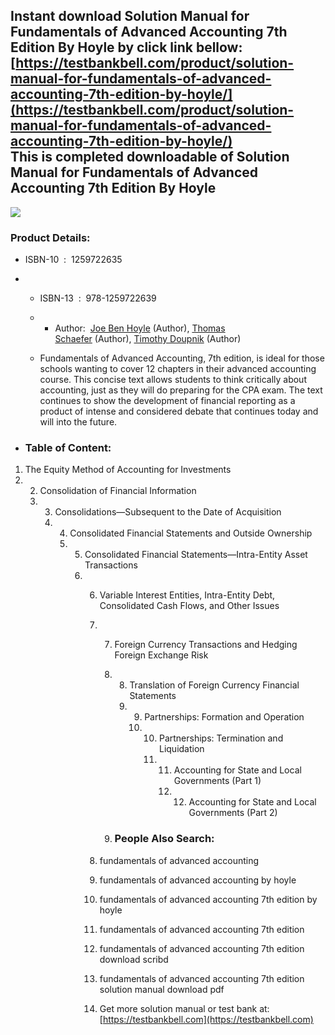 Instant download **Solution Manual for Fundamentals of Advanced Accounting 7th Edition By Hoyle** by click link bellow:  
[https://testbankbell.com/product/solution-manual-for-fundamentals-of-advanced-accounting-7th-edition-by-hoyle/](https://testbankbell.com/product/solution-manual-for-fundamentals-of-advanced-accounting-7th-edition-by-hoyle/)  
This is completed downloadable of Solution Manual for Fundamentals of Advanced Accounting 7th Edition By Hoyle
--------------------------------------------------------------------------------------------------------------


![](https://testbankbell.com/wp-content/uploads/2023/05/hoylefaa7e18es_nm2_1.jpg)
### Product Details:


* ISBN-10 ‏ : ‎ 1259722635
* * ISBN-13 ‏ : ‎ 978-1259722639
  * * Author:  [Joe Ben Hoyle](https://www.amazon.com/s/ref=dp_byline_sr_book_1?ie=UTF8&field-author=Joe+Ben+Hoyle&text=Joe+Ben+Hoyle&sort=relevancerank&search-alias=books) (Author), [Thomas Schaefer](https://www.amazon.com/s/ref=dp_byline_sr_book_2?ie=UTF8&field-author=Thomas+Schaefer&text=Thomas+Schaefer&sort=relevancerank&search-alias=books) (Author), [Timothy Doupnik](https://www.amazon.com/s/ref=dp_byline_sr_book_3?ie=UTF8&field-author=Timothy+Doupnik&text=Timothy+Doupnik&sort=relevancerank&search-alias=books) (Author)
   
  * Fundamentals of Advanced Accounting, 7th edition, is ideal for those schools wanting to cover 12 chapters in their advanced accounting course. This concise text allows students to think critically about accounting, just as they will do preparing for the CPA exam. The text continues to show the development of financial reporting as a product of intense and considered debate that continues today and will into the future.
 
* ### Table of Content:



1. The Equity Method of Accounting for Investments
2. 2. Consolidation of Financial Information
   3. 3. Consolidations—Subsequent to the Date of Acquisition
      4. 4. Consolidated Financial Statements and Outside Ownership
         5. 5. Consolidated Financial Statements—Intra-Entity Asset Transactions
            6. 6. Variable Interest Entities, Intra-Entity Debt, Consolidated Cash Flows, and Other Issues
               7. 7. Foreign Currency Transactions and Hedging Foreign Exchange Risk
                  8. 8. Translation of Foreign Currency Financial Statements
                     9. 9. Partnerships: Formation and Operation
                        10. 10. Partnerships: Termination and Liquidation
                            11. 11. Accounting for State and Local Governments (Part 1)
                                12. 12. Accounting for State and Local Governments (Part 2)
                                   
                  9. ### People Also Search:
                 
               8. fundamentals of advanced accounting
              
               9. fundamentals of advanced accounting by hoyle
              
               10. fundamentals of advanced accounting 7th edition by hoyle
              
               11. fundamentals of advanced accounting 7th edition
              
               12. fundamentals of advanced accounting 7th edition download scribd
              
               13. fundamentals of advanced accounting 7th edition solution manual download pdf
               14.  Get more solution manual or test bank at: [https://testbankbell.com](https://testbankbell.com)
